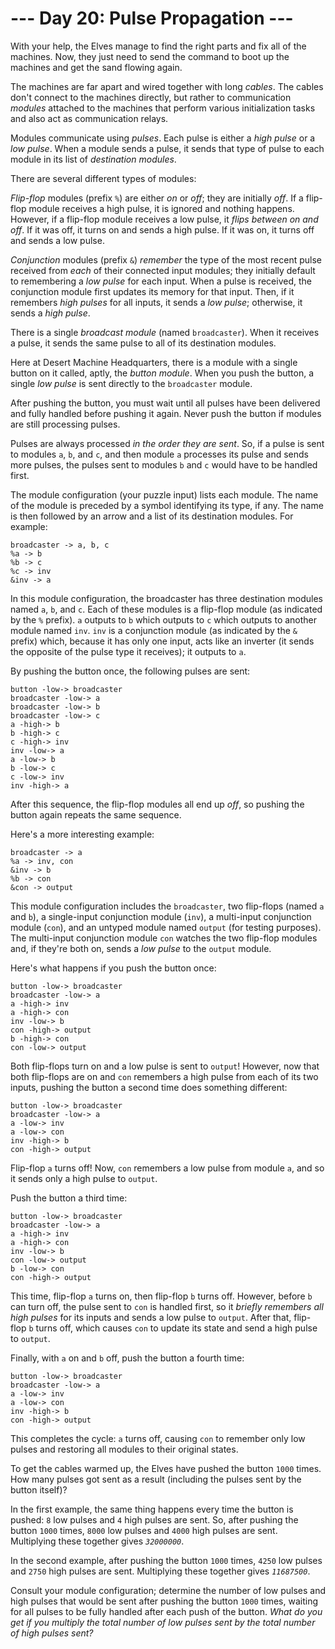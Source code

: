 # --- Day 20: Pulse Propagation ---

With your help, the Elves manage to find the right parts and fix all of
the machines. Now, they just need to send the command to boot up the
machines and get the sand flowing again.

The machines are far apart and wired together with long *cables*. The
cables don't connect to the machines directly, but rather to
communication *modules* attached to the machines that perform various
initialization tasks and also act as communication relays.

Modules communicate using *pulses*. Each pulse is either a *high pulse*
or a *low pulse*. When a module sends a pulse, it sends that type of
pulse to each module in its list of *destination modules*.

There are several different types of modules:

*Flip-flop* modules (prefix `%`) are either *on* or *off*; they are
initially *off*. If a flip-flop module receives a high pulse, it is
ignored and nothing happens. However, if a flip-flop module receives a
low pulse, it *flips between on and off*. If it was off, it turns on and
sends a high pulse. If it was on, it turns off and sends a low pulse.

*Conjunction* modules (prefix `&`) *remember* the type of the most
recent pulse received from *each* of their connected input modules; they
initially default to remembering a *low pulse* for each input. When a
pulse is received, the conjunction module first updates its memory for
that input. Then, if it remembers *high pulses* for all inputs, it sends
a *low pulse*; otherwise, it sends a *high pulse*.

There is a single *broadcast module* (named `broadcaster`). When it
receives a pulse, it sends the same pulse to all of its destination
modules.

Here at Desert Machine Headquarters, there is a module with a single
button on it called, aptly, the *button module*. When you push the
button, a single *low pulse* is sent directly to the `broadcaster`
module.

After pushing the button, you must wait until all pulses have been
delivered and fully handled before pushing it again. Never push the
button if modules are still processing pulses.

Pulses are always processed *in the order they are sent*. So, if a pulse
is sent to modules `a`, `b`, and `c`, and then module `a` processes its
pulse and sends more pulses, the pulses sent to modules `b` and `c`
would have to be handled first.

The module configuration (your puzzle input) lists each module. The name
of the module is preceded by a symbol identifying its type, if any. The
name is then followed by an arrow and a list of its destination modules.
For example:

    broadcaster -> a, b, c
    %a -> b
    %b -> c
    %c -> inv
    &inv -> a

In this module configuration, the broadcaster has three destination
modules named `a`, `b`, and `c`. Each of these modules is a flip-flop
module (as indicated by the `%` prefix). `a` outputs to `b` which
outputs to `c` which outputs to another module named `inv`. `inv` is a
conjunction module (as indicated by the `&` prefix) which, because it
has only one input, acts like an
<span title="This puzzle originally had a separate inverter module type until I realized it was just a worse conjunction module.">inverter</span>
(it sends the opposite of the pulse type it receives); it outputs to
`a`.

By pushing the button once, the following pulses are sent:

    button -low-> broadcaster
    broadcaster -low-> a
    broadcaster -low-> b
    broadcaster -low-> c
    a -high-> b
    b -high-> c
    c -high-> inv
    inv -low-> a
    a -low-> b
    b -low-> c
    c -low-> inv
    inv -high-> a

After this sequence, the flip-flop modules all end up *off*, so pushing
the button again repeats the same sequence.

Here's a more interesting example:

    broadcaster -> a
    %a -> inv, con
    &inv -> b
    %b -> con
    &con -> output

This module configuration includes the `broadcaster`, two flip-flops
(named `a` and `b`), a single-input conjunction module (`inv`), a
multi-input conjunction module (`con`), and an untyped module named
`output` (for testing purposes). The multi-input conjunction module
`con` watches the two flip-flop modules and, if they're both on, sends a
*low pulse* to the `output` module.

Here's what happens if you push the button once:

    button -low-> broadcaster
    broadcaster -low-> a
    a -high-> inv
    a -high-> con
    inv -low-> b
    con -high-> output
    b -high-> con
    con -low-> output

Both flip-flops turn on and a low pulse is sent to `output`! However,
now that both flip-flops are on and `con` remembers a high pulse from
each of its two inputs, pushing the button a second time does something
different:

    button -low-> broadcaster
    broadcaster -low-> a
    a -low-> inv
    a -low-> con
    inv -high-> b
    con -high-> output

Flip-flop `a` turns off! Now, `con` remembers a low pulse from module
`a`, and so it sends only a high pulse to `output`.

Push the button a third time:

    button -low-> broadcaster
    broadcaster -low-> a
    a -high-> inv
    a -high-> con
    inv -low-> b
    con -low-> output
    b -low-> con
    con -high-> output

This time, flip-flop `a` turns on, then flip-flop `b` turns off.
However, before `b` can turn off, the pulse sent to `con` is handled
first, so it *briefly remembers all high pulses* for its inputs and
sends a low pulse to `output`. After that, flip-flop `b` turns off,
which causes `con` to update its state and send a high pulse to
`output`.

Finally, with `a` on and `b` off, push the button a fourth time:

    button -low-> broadcaster
    broadcaster -low-> a
    a -low-> inv
    a -low-> con
    inv -high-> b
    con -high-> output

This completes the cycle: `a` turns off, causing `con` to remember only
low pulses and restoring all modules to their original states.

To get the cables warmed up, the Elves have pushed the button `1000`
times. How many pulses got sent as a result (including the pulses sent
by the button itself)?

In the first example, the same thing happens every time the button is
pushed: `8` low pulses and `4` high pulses are sent. So, after pushing
the button `1000` times, `8000` low pulses and `4000` high pulses are
sent. Multiplying these together gives *`32000000`*.

In the second example, after pushing the button `1000` times, `4250` low
pulses and `2750` high pulses are sent. Multiplying these together gives
*`11687500`*.

Consult your module configuration; determine the number of low pulses
and high pulses that would be sent after pushing the button `1000`
times, waiting for all pulses to be fully handled after each push of the
button. *What do you get if you multiply the total number of low pulses
sent by the total number of high pulses sent?*
